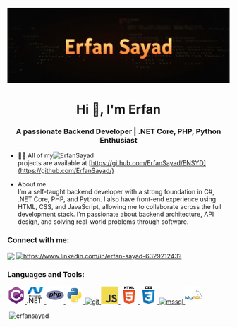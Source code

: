 ![logo](https://github.com/ErfanSayad/ErfanSayad/blob/main/HEADER.jpg)


<h1 align="center">Hi 👋, I'm Erfan</h1>
<h3 align="center">A passionate Backend Developer | .NET Core, PHP, Python Enthusiast</h3>
<img align='right' alt='ErfanSayad' width="400" src="https://media0.giphy.com/media/v1.Y2lkPTc5MGI3NjExcGQ5eG9jd243M29uM3lkcHpxd2ZqY2RsdHhpejVra3g5YTdmN3h6dyZlcD12MV9pbnRlcm5hbF9naWZfYnlfaWQmY3Q9Zw/qgQUggAC3Pfv687qPC/giphy.gif">

- 👨‍💻 All of my projects are available at [https://github.com/ErfanSayad/ENSYD](https://github.com/ErfanSayad/)

- About me <br/>
I’m a self-taught backend developer with a strong foundation in C#, .NET Core, PHP, and Python. I also have front-end experience using HTML, CSS, and JavaScript, allowing me to collaborate across the full development stack.
I’m passionate about backend architecture, API design, and solving real-world problems through software.
<h3 align="left">Connect with me:</h3>
<p align="left">
<a href="https://t.me/erfan_sayad?" target="blank"><img align="center" src="https://img.icons8.com/fluency/48/telegram-app.png" alt=" " height="40" width="40" /></a>
<a href="https://linkedin.com/in/https://www.linkedin.com/in/erfan-sayad-632921243?" target="blank"><img align="center" src="https://raw.githubusercontent.com/rahuldkjain/github-profile-readme-generator/master/src/images/icons/Social/linked-in-alt.svg" alt="https://www.linkedin.com/in/erfan-sayad-632921243?" height="30" width="40" /></a>
</p>

<h3 align="left">Languages and Tools:</h3>
<p align="left">
  <a href="https://www.w3schools.com/cs/" target="_blank" rel="noreferrer">
    <img src="https://raw.githubusercontent.com/devicons/devicon/master/icons/csharp/csharp-original.svg" alt="csharp" width="40" height="40"/>
  </a>
  <a href="https://dotnet.microsoft.com/" target="_blank" rel="noreferrer">
    <img src="https://raw.githubusercontent.com/devicons/devicon/master/icons/dot-net/dot-net-original-wordmark.svg" alt="dotnet" width="40" height="40"/> 
  </a>
  <a href="https://www.php.net" target="_blank" rel="noreferrer">
    <img src="https://raw.githubusercontent.com/devicons/devicon/master/icons/php/php-original.svg" alt="php" width="40" height="40"/> 
  </a>
  <a href="https://www.python.org" target="_blank" rel="noreferrer">
    <img src="https://raw.githubusercontent.com/devicons/devicon/master/icons/python/python-original.svg" alt="python" width="40" height="40"/>
  </a>
  <a href="https://git-scm.com/" target="_blank" rel="noreferrer">
    <img src="https://www.vectorlogo.zone/logos/git-scm/git-scm-icon.svg" alt="git" width="40" height="40"/>
  </a>
  <a href="https://developer.mozilla.org/en-US/docs/Web/JavaScript" target="_blank" rel="noreferrer"> 
    <img src="https://raw.githubusercontent.com/devicons/devicon/master/icons/javascript/javascript-original.svg" alt="javascript" width="40" height="40"/>
  </a>
  <a href="https://www.w3.org/html/" target="_blank" rel="noreferrer">
    <img src="https://raw.githubusercontent.com/devicons/devicon/master/icons/html5/html5-original-wordmark.svg" alt="html5" width="40" height="40"/> 
  </a>
  <a href="https://www.w3schools.com/css/" target="_blank" rel="noreferrer">
    <img src="https://raw.githubusercontent.com/devicons/devicon/master/icons/css3/css3-original-wordmark.svg" alt="css3" width="40" height="40"/>
  </a>
  <a href="https://www.microsoft.com/en-us/sql-server" target="_blank" rel="noreferrer">
    <img src="https://www.svgrepo.com/show/303229/microsoft-sql-server-logo.svg" alt="mssql" width="40" height="40"/> 
  </a>
  <a href="https://www.mysql.com/" target="_blank" rel="noreferrer">
    <img src="https://raw.githubusercontent.com/devicons/devicon/master/icons/mysql/mysql-original-wordmark.svg" alt="mysql" width="40" height="40"/> 
 </a> 
</p>

<p>&nbsp;<img align="center" src="https://github-readme-stats.vercel.app/api?username=erfansayad&show_icons=true&locale=en" alt="erfansayad" /></p>
